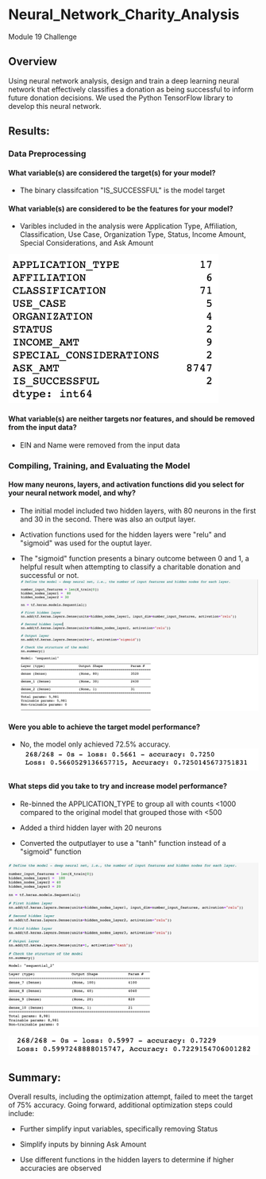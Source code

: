 # Neural_Network_Charity_Analysis
Module 19 Challenge

## Overview 
Using neural network analysis, design and train a deep learning neural network that effectively classifies a donation as being successful to inform future donation decisions. We used the Python TensorFlow library to develop this neural network.

## Results: 

### Data Preprocessing
#### What variable(s) are considered the target(s) for your model?
- The binary classifcation "IS_SUCCESSFUL" is the model target

#### What variable(s) are considered to be the features for your model?
- Varibles included in the analysis were Application Type, Affiliation, Classification, Use Case, Organization Type, Status, Income Amount, Special Considerations, and Ask Amount

![inputs.png](https://github.com/benclark62/Neural_Network_Charity_Analysis/blob/main/inputs.png)

#### What variable(s) are neither targets nor features, and should be removed from the input data?
- EIN and Name were removed from the input data

### Compiling, Training, and Evaluating the Model

#### How many neurons, layers, and activation functions did you select for your neural network model, and why?
- The initial model included two hidden layers, with 80 neurons in the first and 30 in the second. There was also an output layer.

- Activation functions used for the hidden layers were "relu" and "sigmoid" was used for the ouptut layer.

- The "sigmoid" function presents a binary outcome between 0 and 1, a helpful result when attempting to classify a charitable donation and successful or not.
![first_structure.png](https://github.com/benclark62/Neural_Network_Charity_Analysis/blob/main/first_structure.png)

#### Were you able to achieve the target model performance?
- No, the model only achieved 72.5% accuracy.
![first_output.png](https://github.com/benclark62/Neural_Network_Charity_Analysis/blob/main/first_output.png)

#### What steps did you take to try and increase model performance?
- Re-binned the APPLICATION_TYPE to group all with counts <1000 compared to the original model that grouped those with <500

- Added a third hidden layer with 20 neurons

- Converted the outputlayer to use a "tanh" function instead of a "sigmoid" function

![opt_structure.png](https://github.com/benclark62/Neural_Network_Charity_Analysis/blob/main/opt_structure.png)

![opt_output.png](https://github.com/benclark62/Neural_Network_Charity_Analysis/blob/main/opt_output.png)

## Summary: 
Overall results, including the optimization attempt, failed to meet the target of 75% accuracy.  Going forward, additional optimization steps could include: 

- Further simplify input variables, specifically removing Status

- Simplify inputs by binning Ask Amount

- Use different functions in the hidden layers to determine if higher accuracies are observed
